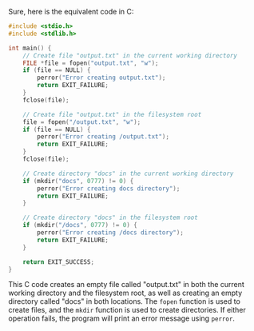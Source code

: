  Sure, here is the equivalent code in C:

```c
#include <stdio.h>
#include <stdlib.h>

int main() {
    // Create file "output.txt" in the current working directory
    FILE *file = fopen("output.txt", "w");
    if (file == NULL) {
        perror("Error creating output.txt");
        return EXIT_FAILURE;
    }
    fclose(file);

    // Create file "output.txt" in the filesystem root
    file = fopen("/output.txt", "w");
    if (file == NULL) {
        perror("Error creating /output.txt");
        return EXIT_FAILURE;
    }
    fclose(file);

    // Create directory "docs" in the current working directory
    if (mkdir("docs", 0777) != 0) {
        perror("Error creating docs directory");
        return EXIT_FAILURE;
    }

    // Create directory "docs" in the filesystem root
    if (mkdir("/docs", 0777) != 0) {
        perror("Error creating /docs directory");
        return EXIT_FAILURE;
    }

    return EXIT_SUCCESS;
}
```

This C code creates an empty file called "output.txt" in both the current working directory and the filesystem root, as well as creating an empty directory called "docs" in both locations. The `fopen` function is used to create files, and the `mkdir` function is used to create directories. If either operation fails, the program will print an error message using `perror`.
